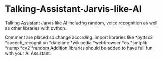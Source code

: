 # Talking-Assistant-Jarvis-like-AI
Talking Assistant Jarvis like AI including random, voice recognition as well as other libraries with python.

Comment are placed so change according.
import libraries like 
*pyttsx3
*speech_recognition
*datetime
*wikipedia
*webbrowser
*os
*smtplib
*nump
*cv2
*random
Addition libraries should be added to have full fun with your AI Assistant.

